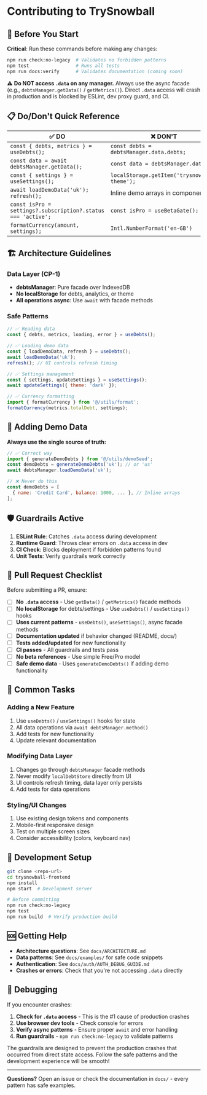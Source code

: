 # Contributing to TrySnowball

## 🚨 Before You Start

**Critical**: Run these commands before making any changes:

```bash
npm run check:no-legacy  # Validates no forbidden patterns
npm test                 # Runs all tests  
npm run docs:verify      # Validates documentation (coming soon)
```

⚠️ **Do NOT access `.data` on any manager.** Always use the async facade (e.g., `debtsManager.getData()` / `getMetrics()`). Direct `.data` access will crash in production and is blocked by ESLint, dev proxy guard, and CI.

## 📋 Do/Don't Quick Reference

| ✅ **DO** | ❌ **DON'T** |
|-----------|--------------|
| `const { debts, metrics } = useDebts();` | `const debts = debtsManager.data.debts;` |
| `const data = await debtsManager.getData();` | `const data = debtsManager.data;` |
| `const { settings } = useSettings();` | `localStorage.getItem('trysnowball-theme');` |
| `await loadDemoData('uk'); refresh();` | Inline demo arrays in components |
| `const isPro = settings?.subscription?.status === 'active';` | `const isPro = useBetaGate();` |
| `formatCurrency(amount, settings);` | `Intl.NumberFormat('en-GB')` |

## 🏗️ Architecture Guidelines

### Data Layer (CP-1)
- **debtsManager**: Pure facade over IndexedDB
- **No localStorage** for debts, analytics, or theme
- **All operations async**: Use `await` with facade methods

### Safe Patterns
```javascript
// ✅ Reading data
const { debts, metrics, loading, error } = useDebts();

// ✅ Loading demo data  
const { loadDemoData, refresh } = useDebts();
await loadDemoData('uk');
refresh(); // UI controls refresh timing

// ✅ Settings management
const { settings, updateSettings } = useSettings();
await updateSettings({ theme: 'dark' });

// ✅ Currency formatting
import { formatCurrency } from '@/utils/format';  
formatCurrency(metrics.totalDebt, settings);
```

## 🧪 Adding Demo Data

**Always use the single source of truth:**

```javascript
// ✅ Correct way
import { generateDemoDebts } from '@/utils/demoSeed';
const demoDebts = generateDemoDebts('uk'); // or 'us'
await debtsManager.loadDemoData('uk');

// ❌ Never do this
const demoDebts = [
  { name: 'Credit Card', balance: 1000, ... }, // Inline arrays
];
```

## 🛡️ Guardrails Active

1. **ESLint Rule**: Catches `.data` access during development
2. **Runtime Guard**: Throws clear errors on `.data` access in dev  
3. **CI Check**: Blocks deployment if forbidden patterns found
4. **Unit Tests**: Verify guardrails work correctly

## 📝 Pull Request Checklist

Before submitting a PR, ensure:

- [ ] **No `.data` access** - Use `getData()` / `getMetrics()` facade methods
- [ ] **No localStorage** for debts/settings - Use `useDebts()` / `useSettings()` hooks
- [ ] **Uses current patterns** - `useDebts()`, `useSettings()`, async facade methods
- [ ] **Documentation updated** if behavior changed (README, docs/)
- [ ] **Tests added/updated** for new functionality
- [ ] **CI passes** - All guardrails and tests pass
- [ ] **No beta references** - Use simple Free/Pro model
- [ ] **Safe demo data** - Uses `generateDemoDebts()` if adding demo functionality

## 🎯 Common Tasks

### Adding a New Feature
1. Use `useDebts()` / `useSettings()` hooks for state
2. All data operations via `await debtsManager.method()`
3. Add tests for new functionality
4. Update relevant documentation

### Modifying Data Layer
1. Changes go through `debtsManager` facade methods
2. Never modify `localDebtStore` directly from UI
3. UI controls refresh timing, data layer only persists
4. Add tests for data operations

### Styling/UI Changes  
1. Use existing design tokens and components
2. Mobile-first responsive design
3. Test on multiple screen sizes
4. Consider accessibility (colors, keyboard nav)

## 🚀 Development Setup

```bash
git clone <repo-url>
cd trysnowball-frontend
npm install
npm start  # Development server

# Before committing
npm run check:no-legacy
npm test
npm run build  # Verify production build
```

## 🆘 Getting Help

- **Architecture questions**: See `docs/ARCHITECTURE.md`
- **Data patterns**: See `docs/examples/` for safe code snippets
- **Authentication**: See `docs/auth/AUTH_DEBUG_GUIDE.md`
- **Crashes or errors**: Check that you're not accessing `.data` directly

## 🔧 Debugging

If you encounter crashes:

1. **Check for `.data` access** - This is the #1 cause of production crashes
2. **Use browser dev tools** - Check console for errors
3. **Verify async patterns** - Ensure proper `await` and error handling  
4. **Run guardrails** - `npm run check:no-legacy` to validate patterns

The guardrails are designed to prevent the production crashes that occurred from direct state access. Follow the safe patterns and the development experience will be smooth!

---

**Questions?** Open an issue or check the documentation in `docs/` - every pattern has safe examples.